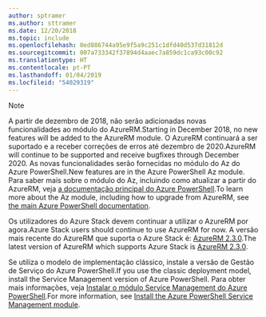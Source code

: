 ```yaml
---
author: sptramer
ms.author: sttramer
ms.date: 12/20/2018
ms.topic: include
ms.openlocfilehash: 0ed886744a95e9f5a9c251c1dfd40d537d31812d
ms.sourcegitcommit: 007a733342f37894d4aaec7a859dc1ca93c00c92
ms.translationtype: HT
ms.contentlocale: pt-PT
ms.lasthandoff: 01/04/2019
ms.locfileid: "54029319"
---
```

> [!NOTE]
> 
> <span data-ttu-id="d5aec-101">A partir de dezembro de 2018, não serão adicionadas novas funcionalidades ao módulo do AzureRM.</span><span class="sxs-lookup"><span data-stu-id="d5aec-101">Starting in December 2018, no new features will be added to the AzureRM module.</span></span> <span data-ttu-id="d5aec-102">O AzureRM continuará a ser suportado e a receber correções de erros até dezembro de 2020.</span><span class="sxs-lookup"><span data-stu-id="d5aec-102">AzureRM will continue to be supported and receive bugfixes through December 2020.</span></span> <span data-ttu-id="d5aec-103">As novas funcionalidades serão fornecidas no módulo do Az do Azure PowerShell.</span><span class="sxs-lookup"><span data-stu-id="d5aec-103">New features are in the Azure PowerShell Az module.</span></span> <span data-ttu-id="d5aec-104">Para saber mais sobre o módulo do Az, incluindo como atualizar a partir do AzureRM, veja [a documentação principal do Azure PowerShell](/powershell/azure).</span><span class="sxs-lookup"><span data-stu-id="d5aec-104">To learn more about the Az module, including how to upgrade from AzureRM, see [the main Azure PowerShell documentation](/powershell/azure).</span></span>
>
> <span data-ttu-id="d5aec-105">Os utilizadores do Azure Stack devem continuar a utilizar o AzureRM por agora.</span><span class="sxs-lookup"><span data-stu-id="d5aec-105">Azure Stack users should continue to use AzureRM for now.</span></span> <span data-ttu-id="d5aec-106">A versão mais recente do AzureRM que suporta o Azure Stack é: [AzureRM 2.3.0](/powershell/azure/azurerm?view=azurermps-2.3.0).</span><span class="sxs-lookup"><span data-stu-id="d5aec-106">The latest version of AzureRM which supports Azure Stack is [AzureRM 2.3.0](/powershell/azure/azurerm?view=azurermps-2.3.0).</span></span>
>
> <span data-ttu-id="d5aec-107">Se utiliza o modelo de implementação clássico, instale a versão de Gestão de Serviço do Azure PowerShell.</span><span class="sxs-lookup"><span data-stu-id="d5aec-107">If you use the classic deployment model, install the Service Management version of Azure PowerShell.</span></span>
> <span data-ttu-id="d5aec-108">Para obter mais informações, veja [Instalar o módulo Service Management do Azure PowerShell](/powershell/azure/servicemanagement/install-azure-ps).</span><span class="sxs-lookup"><span data-stu-id="d5aec-108">For more information, see [Install the Azure PowerShell Service Management module](/powershell/azure/servicemanagement/install-azure-ps).</span></span>
